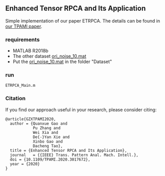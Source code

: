 ## Enhanced Tensor RPCA and Its Application

Simple implementation of our paper ETRPCA.
The details can be found in [our TPAMI paper](https://ieeexplore.ieee.org/document/9170824/citations?tabFilter=papers).

### requirements
- MATLAB R2018b
- The other dataset [ori_noise_10.mat](https://drive.google.com/file/d/1YEh5y0dKZxwORFhfFflcPX0JQTp_xx8L/view?usp=sharing)
- Put the [ori_noise_10.mat](https://drive.google.com/file/d/1YEh5y0dKZxwORFhfFflcPX0JQTp_xx8L/view?usp=sharing) in the folder "Dataset"


### run
```
ETRPCA_Main.m
```

### Citation

If you find our approach useful in your research, please consider citing:

```
@article{GZXTPAMI2020,
  author = {Quanxue Gao and
            Pu Zhang and
            Wei Xia and
            De{-}Yan Xie and
            Xinbo Gao and
            Dacheng Tao},
  title = {Enhanced Tensor RPCA and Its Application},
  journal   = {{IEEE} Trans. Pattern Anal. Mach. Intell.},
  doi = {10.1109/TPAMI.2020.3017672},
  year = {2020}
}
```
